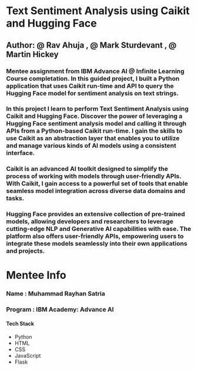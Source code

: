 # Text Sentiment Analysis using Caikit and Hugging Face
## Author: @ Rav Ahuja , @ Mark Sturdevant , @ Martin Hickey
### Mentee assignment from IBM Advance AI @ Infinite Learning Course completation. In this guided project, I built a Python application that uses Caikit run-time and API to query the Hugging Face model for sentiment analysis on text strings.

### In this project I learn to perform Text Sentiment Analysis using Caikit and Hugging Face. Discover the power of leveraging a Hugging Face sentiment analysis model and calling it through APIs from a Python-based Caikit run-time. I gain the skills to use Caikit as an abstraction layer that enables you to utilize and manage various kinds of AI models using a consistent interface.

### Caikit is an advanced AI toolkit designed to simplify the process of working with models through user-friendly APIs. With Caikit, I gain access to a powerful set of tools that enable seamless model integration across diverse data domains and tasks. 

### Hugging Face provides an extensive collection of pre-trained models, allowing developers and researchers to leverage cutting-edge NLP and Generative AI capabilities with ease. The platform also offers user-friendly APIs, empowering users to integrate these models seamlessly into their own applications and projects.


# Mentee Info

### Name : Muhammad Rayhan Satria

### Program : IBM Academy: Advance AI

#### Tech Stack

- Python
- HTML
- CSS
- JavaScript
- Flask
